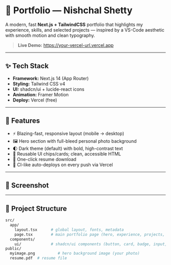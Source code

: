 # 🚀 Portfolio — Nishchal Shetty

A modern, fast **Next.js + TailwindCSS** portfolio that highlights my experience, skills, and selected projects — inspired by a VS-Code aesthetic with smooth motion and clean typography.

> **Live Demo:** https://your-vercel-url.vercel.app  


---

## ✨ Tech Stack

- **Framework:** Next.js 14 (App Router)
- **Styling:** Tailwind CSS v4
- **UI:** shadcn/ui + lucide-react icons
- **Animation:** Framer Motion
- **Deploy:** Vercel (free)

---

## 🌟 Features

- ⚡ Blazing-fast, responsive layout (mobile → desktop)  
- 🖼️ Hero section with full-bleed personal photo background  
- 🌓 Dark theme (default) with bold, high-contrast text  
- 🧩 Reusable UI chips/cards; clean, accessible HTML  
- 📄 One-click resume download
- 🔁 CI-like auto-deploys on every push via Vercel

---

## 📸 Screenshot



---

## 📂 Project Structure

```bash
src/
  app/
    layout.tsx      # global layout, fonts, metadata
    page.tsx        # main portfolio page (hero, experience, projects, skills, contact)
  components/
    ui/             # shadcn/ui components (button, card, badge, input, tabs, etc.)
public/
  myimage.png          # hero background image (your photo)
  resume.pdf  # resume file
